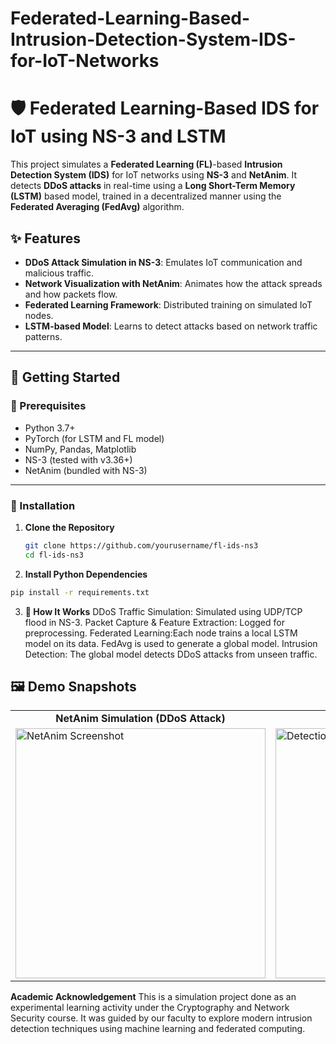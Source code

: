 # Federated-Learning-Based-Intrusion-Detection-System-IDS-for-IoT-Networks
# 🛡️ Federated Learning-Based IDS for IoT using NS-3 and LSTM

This project simulates a **Federated Learning (FL)**-based **Intrusion Detection System (IDS)** for IoT networks using **NS-3** and **NetAnim**. It detects **DDoS attacks** in real-time using a **Long Short-Term Memory (LSTM)** based model, trained in a decentralized manner using the **Federated Averaging (FedAvg)** algorithm.

## ✨ Features
- **DDoS Attack Simulation in NS-3**: Emulates IoT communication and malicious traffic.
- **Network Visualization with NetAnim**: Animates how the attack spreads and how packets flow.
- **Federated Learning Framework**: Distributed training on simulated IoT nodes.
- **LSTM-based Model**: Learns to detect attacks based on network traffic patterns.

---

## 🚀 Getting Started

### 🧰 Prerequisites
- Python 3.7+
- PyTorch (for LSTM and FL model)
- NumPy, Pandas, Matplotlib
- NS-3 (tested with v3.36+)
- NetAnim (bundled with NS-3)

---

### 🔧 Installation

1. **Clone the Repository**
   ```bash
   git clone https://github.com/yourusername/fl-ids-ns3
   cd fl-ids-ns3
   
2. **Install Python Dependencies**
  ```bash
  pip install -r requirements.txt
```

3. **🧠 How It Works**
  DDoS Traffic Simulation: Simulated using UDP/TCP flood in NS-3.
  Packet Capture & Feature Extraction: Logged for preprocessing.
  Federated Learning:Each node trains a local LSTM model on its data. FedAvg is used to generate a global model.
  Intrusion Detection: The global model detects DDoS attacks from unseen traffic.

## 🖼️ Demo Snapshots

<table>
  <tr>
    <td align="center"><strong>NetAnim Simulation (DDoS Attack)</strong></td>
    <td align="center"><strong>DDoS Detection by FL LSTM</strong></td>
  </tr>
  <tr>
    <td><img src="netanim_output.png" alt="NetAnim Screenshot" width="400"/></td>
    <td><img src="ddos_detected_plot.png" alt="Detection Output" width="400"/></td>
  </tr>
</table>


**Academic Acknowledgement**
This is a simulation project done as an experimental learning activity under the Cryptography and Network Security course. It was guided by our faculty to explore modern intrusion detection techniques using machine learning and federated computing.


  
